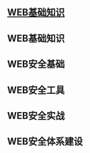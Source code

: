 ## [WEB基础知识](https://bboynot.github.io/WEB/web_basic_knowledge/http.md) ##
## WEB基础知识 ##
## WEB安全基础 ##
## WEB安全工具 ##
## WEB安全实战 ##
## WEB安全体系建设 ##
